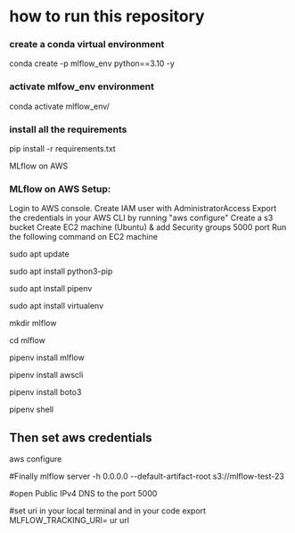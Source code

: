 # how to run this repository 

### create a conda virtual environment 
conda create -p mlflow_env python==3.10 -y

### activate mlfow_env environment
conda activate mlflow_env/

### install all the requirements 
pip install -r requirements.txt


MLflow on AWS


### MLflow on AWS Setup:

Login to AWS console.
Create IAM user with AdministratorAccess
Export the credentials in your AWS CLI by running "aws configure"
Create a s3 bucket
Create EC2 machine (Ubuntu) & add Security groups 5000 port
Run the following command on EC2 machine

sudo apt update

sudo apt install python3-pip

sudo apt install pipenv

sudo apt install virtualenv

mkdir mlflow

cd mlflow

pipenv install mlflow

pipenv install awscli

pipenv install boto3

pipenv shell


## Then set aws credentials
aws configure


#Finally 
mlflow server -h 0.0.0.0 --default-artifact-root s3://mlflow-test-23

#open Public IPv4 DNS to the port 5000


#set uri in your local terminal and in your code 
export MLFLOW_TRACKING_URI= ur url
